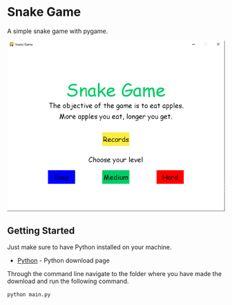 # Snake Game

A simple snake game with pygame.

![Sample](https://github.com/Vinicyus/Snake-Game/blob/master/sample.PNG)

## Getting Started


Just make sure to have Python installed on your machine.


* [Python](https://www.python.org/downloads/) - Python download page


Through the command line navigate to the folder where you have made the download and run the following command.


```
python main.py
```
